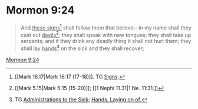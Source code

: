 # Mormon 9:24

> And <u>these signs</u>[^a] shall follow them that believe—in my name shall they cast out <u>devils</u>[^b]; they shall speak with new tongues; they shall take up serpents; and if they drink any deadly thing it shall not hurt them; they shall lay <u>hands</u>[^c] on the sick and they shall recover;

[Mormon 9:24](https://www.churchofjesuschrist.org/study/scriptures/bofm/morm/9?lang=eng&id=p24#p24)


[^a]: [[Mark 16.17|Mark 16:17 (17-18)]]. TG [Signs](https://www.churchofjesuschrist.org/study/scriptures/tg/signs?lang=eng).
[^b]: [[Mark 5.15|Mark 5:15 (15-20)]]; [[1 Nephi 11.31|1 Ne. 11:31.]]
[^c]: TG [Administrations to the Sick](https://www.churchofjesuschrist.org/study/scriptures/tg/administrations-to-the-sick?lang=eng); [Hands, Laying on of.](https://www.churchofjesuschrist.org/study/scriptures/tg/hands-laying-on-of?lang=eng)
